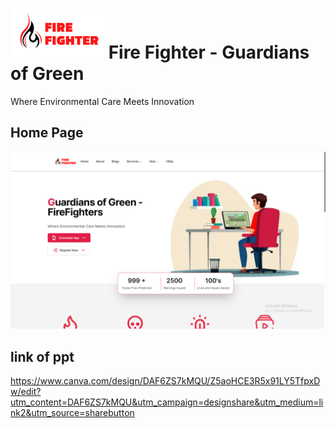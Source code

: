 # <img src='./fighterlogo (1).png' height='80px' width='150px'/> Fire Fighter - Guardians of Green
Where Environmental Care Meets Innovation

## Home Page
<img src='./Screenshot (5).png' />


## link of ppt 
https://www.canva.com/design/DAF6ZS7kMQU/Z5aoHCE3R5x91LY5TfpxDw/edit?utm_content=DAF6ZS7kMQU&utm_campaign=designshare&utm_medium=link2&utm_source=sharebutton
